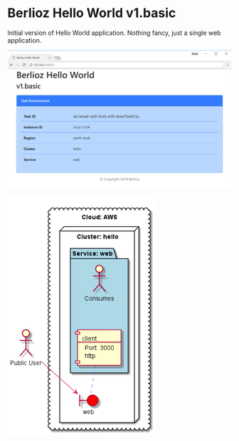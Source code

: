# Berlioz Hello World v1.basic

Initial version of Hello World application. Nothing fancy, just a single web
application.

![v1.basic Screenshot](screenshot.png)

![v1.basic Diagram](diagram.png)
